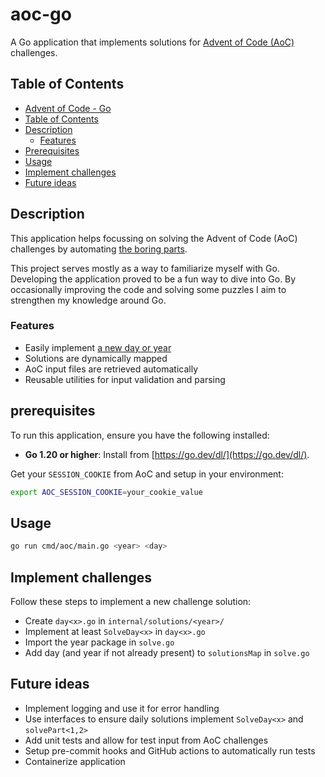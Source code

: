# aoc-go

A Go application that implements solutions for [Advent of Code (AoC)](https://adventofcode.com/) challenges.

## Table of Contents

- [Advent of Code - Go](#aoc-go)
- [Table of Contents](#table-of-contents)
- [Description](#description)
  - [Features](#features)
- [Prerequisites](#prerequisites)
- [Usage](#usage)
- [Implement challenges](#implement-challenges)
- [Future ideas](#future-ideas)

## Description

This application helps focussing on solving the Advent of Code (AoC) challenges by automating [the boring parts](#features).

This project serves mostly as a way to familiarize myself with Go. Developing the application proved to be a fun way to dive into Go. By occasionally improving the code and solving some puzzles I aim to strengthen my knowledge around Go.

### Features

- Easily implement [a new day or year](#implement-challenges)
- Solutions are dynamically mapped
- AoC input files are retrieved automatically
- Reusable utilities for input validation and parsing

## prerequisites

To run this application, ensure you have the following installed:

- **Go 1.20 or higher**: Install from [https://go.dev/dl/](https://go.dev/dl/).

Get your `SESSION_COOKIE` from AoC and setup in your environment:

```bash
export AOC_SESSION_COOKIE=your_cookie_value
```

## Usage

```bash
go run cmd/aoc/main.go <year> <day>
```

## Implement challenges

Follow these steps to implement a new challenge solution:

- Create `day<x>.go` in `internal/solutions/<year>/`
- Implement at least `SolveDay<x>` in `day<x>.go`
- Import the year package in `solve.go`
- Add day (and year if not already present) to `solutionsMap` in `solve.go`

## Future ideas

- Implement logging and use it for error handling
- Use interfaces to ensure daily solutions implement `SolveDay<x>` and `solvePart<1,2>`
- Add unit tests and allow for test input from AoC challenges
- Setup pre-commit hooks and GitHub actions to automatically run tests
- Containerize application
